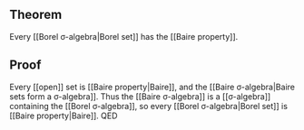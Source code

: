 ## Theorem
Every [[Borel σ-algebra|Borel set]] has the [[Baire property]].
## Proof
Every [[open]] set is [[Baire property|Baire]], and the [[Baire σ-algebra|Baire sets form a σ-algebra]]. Thus the [[Baire σ-algebra]] is a [[σ-algebra]] containing the [[Borel σ-algebra]], so every [[Borel σ-algebra|Borel set]] is [[Baire property|Baire]]. QED